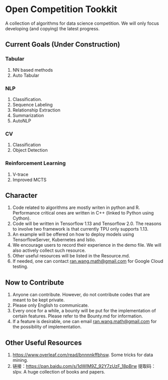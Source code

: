 # Open Competition Tookkit
A collection of algorithms for data science competition. We will only focus developing (and copying) the latest progress. 

## Current Goals (Under Construction)
### Tabular
1. NN based methods
2. Auto Tabular

### NLP
1. Classification. 
2. Sequence Labeling
3. Relationship Extraction
4. Summarization
5. AutoNLP

### CV
1. Classification
2. Object Detection

### Reinforcement Learning
1. V-trace 
2. Improved MCTS

## Character
1. Code related to algorithms are mostly writen in python and R. Performance critical ones are written in C++ (linked to Python using Cython).
2. Code will be written in Tensorflow 1.13 and Tensorflow 2.0. The reasons to involve two framework is that currently TPU only supports 1.13. 
3. An example will be offered on how to deploy models using TensorflowServer, Kubernetes and Istio. 
4. We encourage users to record their experience in the demo file. We will also actively collect such resource. 
5. Other useful resources will be listed in the Resource.md.
6. If needed, one can contact ran.wang.math@gmail.com for Google Cloud testing.

## Now to Contribute
1. Anyone can contribute. However, do not contribute codes that are meant to be kept private. 
2. Please only English to communicate. 
3. Every once for a while, a bounty will be put for the implementation of certain features. Please refer to the Bounty.md for information.
4. If a feature is desirable, one can email ran.wang.math@gmail.com for the possibility of implementation. 

## Other Useful Resources
1. https://www.overleaf.com/read/bnnnnkffbhsw. Some tricks for data mining.
2. 链接：https://pan.baidu.com/s/1dWlM9Z_92Y7zUzF_18pBrw 提取码：slpv. A huge collection of books and papers.


